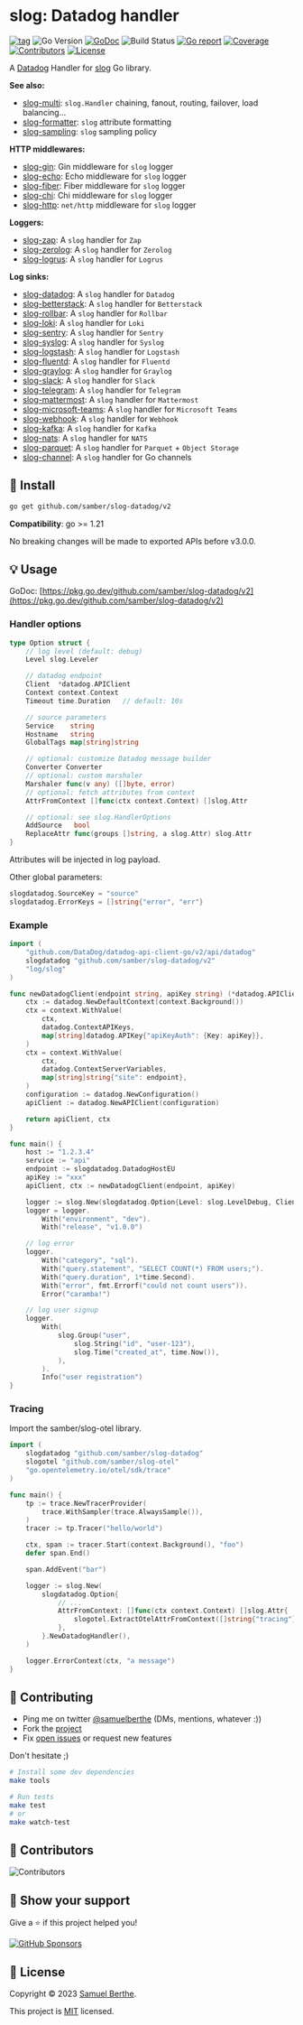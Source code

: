 
# slog: Datadog handler

[![tag](https://img.shields.io/github/tag/samber/slog-datadog.svg)](https://github.com/samber/slog-datadog/releases)
![Go Version](https://img.shields.io/badge/Go-%3E%3D%201.21-%23007d9c)
[![GoDoc](https://godoc.org/github.com/samber/slog-datadog?status.svg)](https://pkg.go.dev/github.com/samber/slog-datadog)
![Build Status](https://github.com/samber/slog-datadog/actions/workflows/test.yml/badge.svg)
[![Go report](https://goreportcard.com/badge/github.com/samber/slog-datadog)](https://goreportcard.com/report/github.com/samber/slog-datadog)
[![Coverage](https://img.shields.io/codecov/c/github/samber/slog-datadog)](https://codecov.io/gh/samber/slog-datadog)
[![Contributors](https://img.shields.io/github/contributors/samber/slog-datadog)](https://github.com/samber/slog-datadog/graphs/contributors)
[![License](https://img.shields.io/github/license/samber/slog-datadog)](./LICENSE)

A [Datadog](https://datadoghq.com) Handler for [slog](https://pkg.go.dev/log/slog) Go library.

**See also:**

- [slog-multi](https://github.com/samber/slog-multi): `slog.Handler` chaining, fanout, routing, failover, load balancing...
- [slog-formatter](https://github.com/samber/slog-formatter): `slog` attribute formatting
- [slog-sampling](https://github.com/samber/slog-sampling): `slog` sampling policy

**HTTP middlewares:**

- [slog-gin](https://github.com/samber/slog-gin): Gin middleware for `slog` logger
- [slog-echo](https://github.com/samber/slog-echo): Echo middleware for `slog` logger
- [slog-fiber](https://github.com/samber/slog-fiber): Fiber middleware for `slog` logger
- [slog-chi](https://github.com/samber/slog-chi): Chi middleware for `slog` logger
- [slog-http](https://github.com/samber/slog-http): `net/http` middleware for `slog` logger

**Loggers:**

- [slog-zap](https://github.com/samber/slog-zap): A `slog` handler for `Zap`
- [slog-zerolog](https://github.com/samber/slog-zerolog): A `slog` handler for `Zerolog`
- [slog-logrus](https://github.com/samber/slog-logrus): A `slog` handler for `Logrus`

**Log sinks:**

- [slog-datadog](https://github.com/samber/slog-datadog): A `slog` handler for `Datadog`
- [slog-betterstack](https://github.com/samber/slog-betterstack): A `slog` handler for `Betterstack`
- [slog-rollbar](https://github.com/samber/slog-rollbar): A `slog` handler for `Rollbar`
- [slog-loki](https://github.com/samber/slog-loki): A `slog` handler for `Loki`
- [slog-sentry](https://github.com/samber/slog-sentry): A `slog` handler for `Sentry`
- [slog-syslog](https://github.com/samber/slog-syslog): A `slog` handler for `Syslog`
- [slog-logstash](https://github.com/samber/slog-logstash): A `slog` handler for `Logstash`
- [slog-fluentd](https://github.com/samber/slog-fluentd): A `slog` handler for `Fluentd`
- [slog-graylog](https://github.com/samber/slog-graylog): A `slog` handler for `Graylog`
- [slog-slack](https://github.com/samber/slog-slack): A `slog` handler for `Slack`
- [slog-telegram](https://github.com/samber/slog-telegram): A `slog` handler for `Telegram`
- [slog-mattermost](https://github.com/samber/slog-mattermost): A `slog` handler for `Mattermost`
- [slog-microsoft-teams](https://github.com/samber/slog-microsoft-teams): A `slog` handler for `Microsoft Teams`
- [slog-webhook](https://github.com/samber/slog-webhook): A `slog` handler for `Webhook`
- [slog-kafka](https://github.com/samber/slog-kafka): A `slog` handler for `Kafka`
- [slog-nats](https://github.com/samber/slog-nats): A `slog` handler for `NATS`
- [slog-parquet](https://github.com/samber/slog-parquet): A `slog` handler for `Parquet` + `Object Storage`
- [slog-channel](https://github.com/samber/slog-channel): A `slog` handler for Go channels

## 🚀 Install

```sh
go get github.com/samber/slog-datadog/v2
```

**Compatibility**: go >= 1.21

No breaking changes will be made to exported APIs before v3.0.0.

## 💡 Usage

GoDoc: [https://pkg.go.dev/github.com/samber/slog-datadog/v2](https://pkg.go.dev/github.com/samber/slog-datadog/v2)

### Handler options

```go
type Option struct {
	// log level (default: debug)
	Level slog.Leveler

	// datadog endpoint
	Client  *datadog.APIClient
	Context context.Context
	Timeout time.Duration	// default: 10s

	// source parameters
	Service    string
	Hostname   string
	GlobalTags map[string]string

	// optional: customize Datadog message builder
	Converter Converter
	// optional: custom marshaler
	Marshaler func(v any) ([]byte, error)
	// optional: fetch attributes from context
	AttrFromContext []func(ctx context.Context) []slog.Attr

	// optional: see slog.HandlerOptions
	AddSource   bool
	ReplaceAttr func(groups []string, a slog.Attr) slog.Attr
}
```

Attributes will be injected in log payload.

Other global parameters:

```go
slogdatadog.SourceKey = "source"
slogdatadog.ErrorKeys = []string{"error", "err"}
```

### Example

```go
import (
	"github.com/DataDog/datadog-api-client-go/v2/api/datadog"
	slogdatadog "github.com/samber/slog-datadog/v2"
	"log/slog"
)

func newDatadogClient(endpoint string, apiKey string) (*datadog.APIClient, context.Context) {
	ctx := datadog.NewDefaultContext(context.Background())
	ctx = context.WithValue(
		ctx,
		datadog.ContextAPIKeys,
		map[string]datadog.APIKey{"apiKeyAuth": {Key: apiKey}},
	)
	ctx = context.WithValue(
		ctx,
		datadog.ContextServerVariables,
		map[string]string{"site": endpoint},
	)
	configuration := datadog.NewConfiguration()
	apiClient := datadog.NewAPIClient(configuration)

	return apiClient, ctx
}

func main() {
	host := "1.2.3.4"
	service := "api"
	endpoint := slogdatadog.DatadogHostEU
	apiKey := "xxx"
	apiClient, ctx := newDatadogClient(endpoint, apiKey)

	logger := slog.New(slogdatadog.Option{Level: slog.LevelDebug, Client: apiClient, Context: ctx, Timeout: 5*time.Second, Hostname: host, Service: service}.NewDatadogHandler())
	logger = logger.
		With("environment", "dev").
		With("release", "v1.0.0")

	// log error
	logger.
		With("category", "sql").
		With("query.statement", "SELECT COUNT(*) FROM users;").
		With("query.duration", 1*time.Second).
		With("error", fmt.Errorf("could not count users")).
		Error("caramba!")

	// log user signup
	logger.
		With(
			slog.Group("user",
				slog.String("id", "user-123"),
				slog.Time("created_at", time.Now()),
			),
		).
		Info("user registration")
}
```

### Tracing

Import the samber/slog-otel library.

```go
import (
	slogdatadog "github.com/samber/slog-datadog"
	slogotel "github.com/samber/slog-otel"
	"go.opentelemetry.io/otel/sdk/trace"
)

func main() {
	tp := trace.NewTracerProvider(
		trace.WithSampler(trace.AlwaysSample()),
	)
	tracer := tp.Tracer("hello/world")

	ctx, span := tracer.Start(context.Background(), "foo")
	defer span.End()

	span.AddEvent("bar")

	logger := slog.New(
		slogdatadog.Option{
			// ...
			AttrFromContext: []func(ctx context.Context) []slog.Attr{
				slogotel.ExtractOtelAttrFromContext([]string{"tracing"}, "trace_id", "span_id"),
			},
		}.NewDatadogHandler(),
	)

	logger.ErrorContext(ctx, "a message")
}
```

## 🤝 Contributing

- Ping me on twitter [@samuelberthe](https://twitter.com/samuelberthe) (DMs, mentions, whatever :))
- Fork the [project](https://github.com/samber/slog-datadog)
- Fix [open issues](https://github.com/samber/slog-datadog/issues) or request new features

Don't hesitate ;)

```bash
# Install some dev dependencies
make tools

# Run tests
make test
# or
make watch-test
```

## 👤 Contributors

![Contributors](https://contrib.rocks/image?repo=samber/slog-datadog)

## 💫 Show your support

Give a ⭐️ if this project helped you!

[![GitHub Sponsors](https://img.shields.io/github/sponsors/samber?style=for-the-badge)](https://github.com/sponsors/samber)

## 📝 License

Copyright © 2023 [Samuel Berthe](https://github.com/samber).

This project is [MIT](./LICENSE) licensed.
